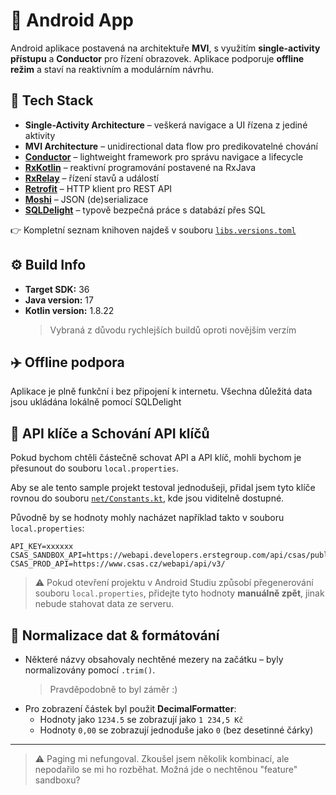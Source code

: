 # 📱 Android App

Android aplikace postavená na architektuře **MVI**, s využitím **single-activity přístupu** a **Conductor** pro řízení obrazovek. Aplikace podporuje **offline režim** a staví na reaktivním a modulárním návrhu.

## 🔧 Tech Stack

- **Single-Activity Architecture** – veškerá navigace a UI řízena z jediné aktivity
- **MVI Architecture** – unidirectional data flow pro predikovatelné chování
- **[Conductor](https://github.com/bluelinelabs/Conductor)** – lightweight framework pro správu navigace a lifecycle
- **[RxKotlin](https://github.com/ReactiveX/RxKotlin)** – reaktivní programování postavené na RxJava
- **[RxRelay](https://github.com/JakeWharton/RxRelay)** – řízení stavů a událostí
- **[Retrofit](https://square.github.io/retrofit/)** – HTTP klient pro REST API
- **[Moshi](https://github.com/square/moshi)** – JSON (de)serializace
- **[SQLDelight](https://cashapp.github.io/sqldelight/)** – typově bezpečná práce s databází přes SQL

👉 Kompletní seznam knihoven najdeš v souboru [`libs.versions.toml`](./gradle/libs.versions.toml)

## ⚙️ Build Info

- **Target SDK:** 36
- **Java version:** 17
- **Kotlin version:** 1.8.22
  > Vybraná z důvodu rychlejších buildů oproti novějším verzím

## ✈️ Offline podpora

Aplikace je plně funkční i bez připojení k internetu. Všechna důležitá data jsou ukládána lokálně pomocí SQLDelight

## 🔐  API klíče a Schování API klíčů

Pokud bychom chtěli částečně schovat API a API klíč, mohli bychom je přesunout do souboru `local.properties`.

Aby se ale tento sample projekt testoval jednodušeji, přidal jsem tyto klíče rovnou do souboru [`net/Constants.kt`](net/Constants.kt), kde jsou viditelně dostupné.

Původně by se hodnoty mohly nacházet například takto v souboru `local.properties`:

```
API_KEY=xxxxxx
CSAS_SANDBOX_API=https://webapi.developers.erstegroup.com/api/csas/public/sandbox/v3/
CSAS_PROD_API=https://www.csas.cz/webapi/api/v3/
```


> ⚠️ Pokud otevření projektu v Android Studiu způsobí přegenerování souboru `local.properties`, přidejte tyto hodnoty **manuálně zpět**, jinak nebude stahovat data ze serveru.

## 🧹 Normalizace dat & formátování

- Některé názvy obsahovaly nechtěné mezery na začátku – byly normalizovány pomocí `.trim()`.
  > Pravděpodobně to byl záměr :) 
- Pro zobrazení částek byl použit **DecimalFormatter**:
    - Hodnoty jako `1234.5` se zobrazují jako `1 234,5 Kč`
    - Hodnoty `0,00` se zobrazují jednoduše jako `0` (bez desetinné čárky)

---

> ⚠️ Paging mi nefungoval. Zkoušel jsem několik kombinací, ale nepodařilo se mi ho rozběhat. Možná jde o nechtěnou "feature" sandboxu?